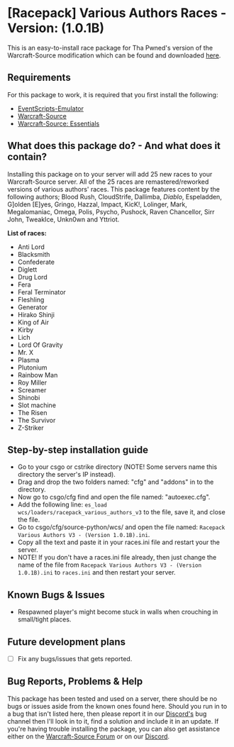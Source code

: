 # [Racepack] Various Authors Races - Version: (1.0.1B)
This is an easy-to-install race package for Tha Pwned's version of the Warcraft-Source modification which can be found and downloaded [here](https://github.com/ThaPwned/WCS).


## Requirements
For this package to work, it is required that you first install the following:
- [EventScripts-Emulator](https://github.com/Ayuto/EventScripts-Emulator)
- [Warcraft-Source](https://github.com/ThaPwned/WCS)
- [Warcraft-Source: Essentials](https://github.com/ManifestManah/Warcraft-Source-Essentials)


## What does this package do? - And what does it contain?
Installing this package on to your server will add 25 new races to your Warcraft-Source server.
All of the 25 races are remastered/reworked versions of various authors' races. This package features content by the following authors; Blood Rush, CloudStrife, Dallimba, $Diablo$, Espeladden, G]olden [E]yes, Gringo, Hazzal, Impact, KicK!, Lolinger, Mark, Megalomaniac, Omega, Polis, Psycho, Pushock, Raven Chancellor, Sirr John, TweakIce, Unkn0wn and Yttriot.



**List of races:**
- Anti Lord
- Blacksmith
- Confederate
- Diglett
- Drug Lord
- Fera
- Feral Terminator
- Fleshling
- Generator
- Hirako Shinji
- King of Air
- Kirby
- Lich
- Lord Of Gravity
- Mr. X
- Plasma
- Plutonium
- Rainbow Man
- Roy Miller
- Screamer
- Shinobi
- Slot machine
- The Risen
- The Survivor
- Z-Striker


## Step-by-step installation guide
- Go to your csgo or cstrike directory (NOTE! Some servers name this directory the server's IP instead).
- Drag and drop the two folders named: "cfg" and "addons" in to the directory.
- Now go to csgo/cfg find and open the file named: "autoexec.cfg".
- Add the following line: ```es_load wcs/loaders/racepack_various_authors_v3``` to the file, save it, and close the file.
- Go to csgo/cfg/source-python/wcs/ and open the file named: ```Racepack Various Authors V3 - (Version 1.0.1B).ini```.
- Copy all the text and paste it in your races.ini file and restart your the server.
- NOTE! If you don't have a races.ini file already, then just change the name of the file from ```Racepack Various Authors V3 - (Version 1.0.1B).ini``` to ```races.ini``` and then restart your server.


## Known Bugs & Issues
- Respawned player's might become stuck in walls when crouching in small/tight places.


## Future development plans
- [ ] Fix any bugs/issues that gets reported.


## Bug Reports, Problems & Help
This package has been tested and used on a server, there should be no bugs or issues aside from the known ones found here.
Should you run in to a bug that isn't listed here, then please report it in our [Discord's](https://discord.gg/2DnAXkF) bug channel then I'll look in to it, find a solution and include it in an update.
If you're having trouble installing the package, you can also get assistance either on the [Warcraft-Source Forum](http://warcraft-source.com/) or on our [Discord](https://discord.gg/2DnAXkF).

